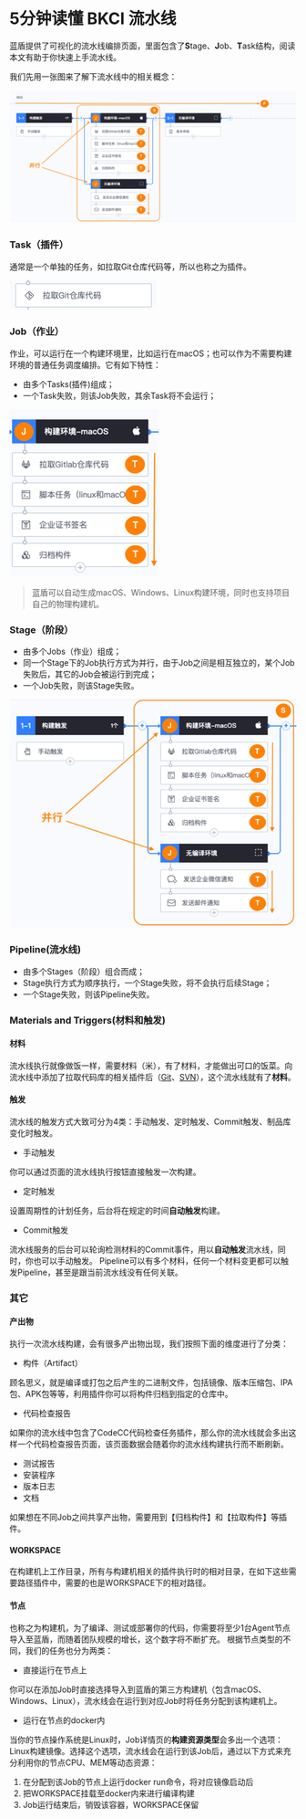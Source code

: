 # 5分钟读懂 BKCI 流水线



蓝盾提供了可视化的流水线编排页面，里面包含了**S**tage、**J**ob、**T**ask结构，阅读本文有助于你快速上手流水线。

我们先用一张图来了解下流水线中的相关概念：

![](<../../.gitbook/assets/image (24).png>)

### Task（插件） <a href="#id5-fen-zhong-du-dong-lan-dun-liu-shui-xian-task-cha-jian" id="id5-fen-zhong-du-dong-lan-dun-liu-shui-xian-task-cha-jian"></a>

通常是一个单独的任务，如拉取Git仓库代码等，所以也称之为插件。

![](<../../.gitbook/assets/image (26).png>)

### Job（作业） <a href="#id5-fen-zhong-du-dong-lan-dun-liu-shui-xian-job-zuo-ye" id="id5-fen-zhong-du-dong-lan-dun-liu-shui-xian-job-zuo-ye"></a>

作业，可以运行在一个构建环境里，比如运行在macOS；也可以作为不需要构建环境的普通任务调度编排。它有如下特性：

* 由多个Tasks(插件)组成；
* 一个Task失败，则该Job失败，其余Task将不会运行；

![](<../../.gitbook/assets/image (14).png>)

> 蓝盾可以自动生成macOS、Windows、Linux构建环境，同时也支持项目自己的物理构建机。

### Stage（阶段） <a href="#id5-fen-zhong-du-dong-lan-dun-liu-shui-xian-stage-jie-duan" id="id5-fen-zhong-du-dong-lan-dun-liu-shui-xian-stage-jie-duan"></a>

* 由多个Jobs（作业）组成；
* 同一个Stage下的Job执行方式为并行，由于Job之间是相互独立的，某个Job失败后，其它的Job会被运行到完成；
* 一个Job失败，则该Stage失败。

![](<../../.gitbook/assets/image (30).png>)

### Pipeline(流水线) <a href="#id5-fen-zhong-du-dong-lan-dun-liu-shui-xian-pipeline-liu-shui-xian" id="id5-fen-zhong-du-dong-lan-dun-liu-shui-xian-pipeline-liu-shui-xian"></a>

* 由多个Stages（阶段）组合而成；
* Stage执行方式为顺序执行，一个Stage失败，将不会执行后续Stage；
* 一个Stage失败，则该Pipeline失败。

### Materials and Triggers(材料和触发) <a href="#id5-fen-zhong-du-dong-lan-dun-liu-shui-xian-materialsandtriggers-cai-liao-he-chu-fa" id="id5-fen-zhong-du-dong-lan-dun-liu-shui-xian-materialsandtriggers-cai-liao-he-chu-fa"></a>

#### 材料 <a href="#id5-fen-zhong-du-dong-lan-dun-liu-shui-xian-cai-liao" id="id5-fen-zhong-du-dong-lan-dun-liu-shui-xian-cai-liao"></a>

流水线执行就像做饭一样，需要材料（米），有了材料，才能做出可口的饭菜。向流水线中添加了拉取代码库的相关插件后（[Git](https://w.oa.com/%E7%94%A8%E6%88%B7%E6%8C%87%E5%8D%97/%E6%8F%92%E4%BB%B6%E5%88%97%E8%A1%A8/git.md)、[SVN](https://w.oa.com/%E7%94%A8%E6%88%B7%E6%8C%87%E5%8D%97/%E6%8F%92%E4%BB%B6%E5%88%97%E8%A1%A8/svn.md)），这个流水线就有了**材料**。

#### 触发 <a href="#id5-fen-zhong-du-dong-lan-dun-liu-shui-xian-chu-fa" id="id5-fen-zhong-du-dong-lan-dun-liu-shui-xian-chu-fa"></a>

流水线的触发方式大致可分为4类：手动触发、定时触发、Commit触发、制品库变化时触发。

* 手动触发

你可以通过页面的流水线执行按钮直接触发一次构建。

* 定时触发

设置周期性的计划任务，后台将在规定的时间**自动触发**构建。

* Commit触发

流水线服务的后台可以轮询检测材料的Commit事件，用以**自动触发**流水线，同时，你也可以手动触发。 Pipeline可以有多个材料，任何一个材料变更都可以触发Pipeline，甚至是跟当前流水线没有任何关联。

### 其它 <a href="#id5-fen-zhong-du-dong-lan-dun-liu-shui-xian-qi-ta" id="id5-fen-zhong-du-dong-lan-dun-liu-shui-xian-qi-ta"></a>

#### 产出物 <a href="#id5-fen-zhong-du-dong-lan-dun-liu-shui-xian-chan-chu-wu" id="id5-fen-zhong-du-dong-lan-dun-liu-shui-xian-chan-chu-wu"></a>

执行一次流水线构建，会有很多产出物出现，我们按照下面的维度进行了分类：

* 构件（Artifact）

顾名思义，就是编译或打包之后产生的二进制文件，包括镜像、版本压缩包、IPA包、APK包等等，利用插件你可以将构件归档到指定的仓库中。

* 代码检查报告

如果你的流水线中包含了CodeCC代码检查任务插件，那么你的流水线就会多出这样一个代码检查报告页面，该页面数据会随着你的流水线构建执行而不断刷新。

* 测试报告
* 安装程序
* 版本日志
* 文档

如果想在不同Job之间共享产出物，需要用到【归档构件】和【拉取构件】等插件。

#### WORKSPACE <a href="#id5-fen-zhong-du-dong-lan-dun-liu-shui-xian-workspace" id="id5-fen-zhong-du-dong-lan-dun-liu-shui-xian-workspace"></a>

在构建机上工作目录，所有与构建机相关的插件执行时的相对目录，在如下这些需要路径插件中，需要的也是WORKSPACE下的相对路径。

#### 节点 <a href="#id5-fen-zhong-du-dong-lan-dun-liu-shui-xian-jie-dian" id="id5-fen-zhong-du-dong-lan-dun-liu-shui-xian-jie-dian"></a>

也称之为构建机，为了编译、测试或部署你的代码，你需要将至少1台Agent节点导入至蓝盾，而随着团队规模的增长，这个数字将不断扩充。 根据节点类型的不同，我们的任务也分为两类：

* 直接运行在节点上

你可以在添加Job时直接选择导入到蓝盾的第三方构建机（包含macOS、Windows、Linux），流水线会在运行到对应Job时将任务分配到该构建机上。

* 运行在节点的docker内

当你的节点操作系统是Linux时，Job详情页的**构建资源类型**会多出一个选项：Linux构建镜像。选择这个选项，流水线会在运行到该Job后，通过以下方式来充分利用你的节点CPU、MEM等动态资源：

1. 在分配到该Job的节点上运行docker run命令，将对应镜像启动后
2. 把WORKSPACE挂载至docker内来进行编译构建
3. Job运行结束后，销毁该容器，WORKSPACE保留
